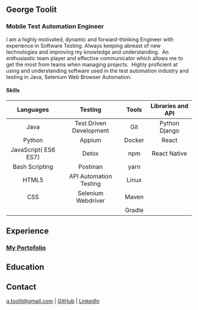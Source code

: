 ## George Toolit
### Mobile Test Automation Engineer


I am a highly motivated, dynamic and forward-thinking Engineer with experience in Software Testing. Always keeping abreast of new technologies and improving my knowledge and understanding.  An enthusiastic team player and effective communicator which allows me to get the most from teams when managing projects.  Highly proficient at using and understanding software used in the test automation industry and testing in Java, Selenium Web Browser Automation.

#### Skills

|        Languages       |        Testing           |      Tools        | Libraries and API |
|        :-----:         |        :-----:           |      :------:     |    :------:       |
| Java                   | Test Driven Development  |        Git        |   Python Django   |
| Python                 | Appium                   |       Docker      |    React          |
|JavaScript( ES6 ES7)    | Detox                    |       npm         |     React Native  | 
|Bash Scripting          | Postman                  |       yarn        |                   |
|HTML5                   | API Automation Testing   |      Linux        |                   |
|CSS                     | Selenium Webdriver       |       Maven       |
|                        |                          |      Gradle       |


## Experience

### [My Portofolio](http://georgetoolit.com/)



## Education


## Contact

g.toolit@gmail.com | [GitHub](https://github.com/georgetoolit1) | [LinkedIn](https://www.linkedin.com/in/georgetoolit/) 